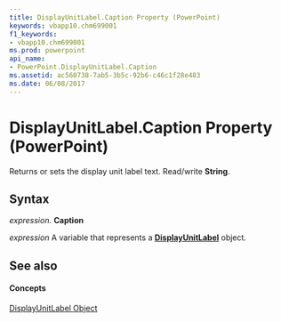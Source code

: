 ```yaml
---
title: DisplayUnitLabel.Caption Property (PowerPoint)
keywords: vbapp10.chm699001
f1_keywords:
- vbapp10.chm699001
ms.prod: powerpoint
api_name:
- PowerPoint.DisplayUnitLabel.Caption
ms.assetid: ac560738-7ab5-3b5c-92b6-c46c1f28e483
ms.date: 06/08/2017
---
```



# DisplayUnitLabel.Caption Property (PowerPoint)

Returns or sets the display unit label text. Read/write  **String**.


## Syntax

 _expression_. **Caption**

 _expression_ A variable that represents a **[DisplayUnitLabel](PowerPoint.DisplayUnitLabel.md)** object.


## See also


#### Concepts


[DisplayUnitLabel Object](PowerPoint.DisplayUnitLabel.md)

